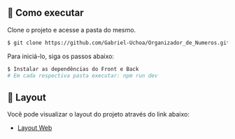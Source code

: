 ## 🚀 Como executar

Clone o projeto e acesse a pasta do mesmo.

```bash
$ git clone https://github.com/Gabriel-Uchoa/Organizador_de_Numeros.git
```

Para iniciá-lo, siga os passos abaixo:
```bash
$ Instalar as dependências do Front e Back
# Em cada respectiva pasta executar: npm run dev
```

## 🔖 Layout

Você pode visualizar o layout do projeto através do link abaixo:

- [Layout Web](https://www.figma.com/file/3UxQmmbwPSdQKTjkhFjIQ4/Organizador-de-numeros?node-id=0%3A1) 
